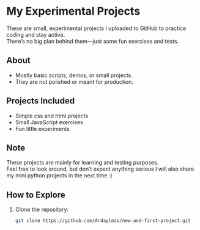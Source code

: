 # My Experimental Projects

These are small, experimental projects I uploaded to GitHub to practice coding and stay active.  
There’s no big plan behind them—just some fun exercises and tests.  

## About
- Mostly basic scripts, demos, or small projects.  
- They are not polished or meant for production.  

## Projects Included
- Simple css and html projects 
- Small JavaScript exercises  
- Fun little experiments  

## Note
These projects are mainly for learning and testing purposes.  
Feel free to look around, but don’t expect anything serious 
I will also share my mini python projects in the next time :)

## How to Explore
1. Clone the repository:
   ```bash
   git clone https://github.com/Ardaylmzs/new-and-first-project.git
